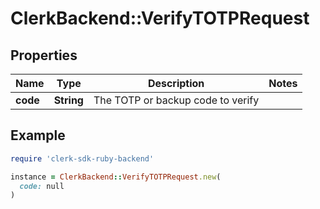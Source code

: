 # ClerkBackend::VerifyTOTPRequest

## Properties

| Name | Type | Description | Notes |
| ---- | ---- | ----------- | ----- |
| **code** | **String** | The TOTP or backup code to verify |  |

## Example

```ruby
require 'clerk-sdk-ruby-backend'

instance = ClerkBackend::VerifyTOTPRequest.new(
  code: null
)
```

